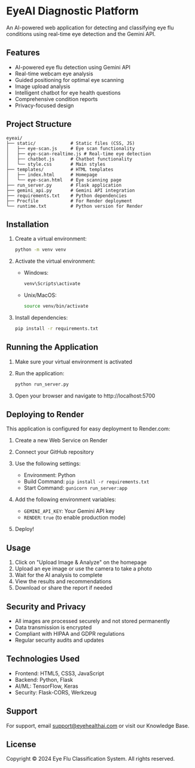 # EyeAI Diagnostic Platform

An AI-powered web application for detecting and classifying eye flu conditions using real-time eye detection and the Gemini API.

## Features

- AI-powered eye flu detection using Gemini API
- Real-time webcam eye analysis
- Guided positioning for optimal eye scanning
- Image upload analysis
- Intelligent chatbot for eye health questions
- Comprehensive condition reports
- Privacy-focused design

## Project Structure

```
eyeai/
├── static/             # Static files (CSS, JS)
│   ├── eye-scan.js     # Eye scan functionality
│   ├── eye-scan-realtime.js # Real-time eye detection
│   ├── chatbot.js      # Chatbot functionality
│   └── style.css       # Main styles
├── templates/          # HTML templates
│   ├── index.html      # Homepage
│   └── eye-scan.html   # Eye scanning page
├── run_server.py       # Flask application
├── gemini_api.py       # Gemini API integration
├── requirements.txt    # Python dependencies
├── Procfile            # For Render deployment
└── runtime.txt         # Python version for Render
```

## Installation

1. Create a virtual environment:
   ```bash
   python -m venv venv
   ```

2. Activate the virtual environment:
   - Windows:
     ```bash
     venv\Scripts\activate
     ```
   - Unix/MacOS:
     ```bash
     source venv/bin/activate
     ```

3. Install dependencies:
   ```bash
   pip install -r requirements.txt
   ```

## Running the Application

1. Make sure your virtual environment is activated

2. Run the application:
   ```bash
   python run_server.py
   ```

3. Open your browser and navigate to http://localhost:5700

## Deploying to Render

This application is configured for easy deployment to Render.com:

1. Create a new Web Service on Render

2. Connect your GitHub repository

3. Use the following settings:
   - Environment: Python
   - Build Command: `pip install -r requirements.txt`
   - Start Command: `gunicorn run_server:app`

4. Add the following environment variables:
   - `GEMINI_API_KEY`: Your Gemini API key
   - `RENDER`: `true` (to enable production mode)

5. Deploy!

## Usage

1. Click on "Upload Image & Analyze" on the homepage
2. Upload an eye image or use the camera to take a photo
3. Wait for the AI analysis to complete
4. View the results and recommendations
5. Download or share the report if needed

## Security and Privacy

- All images are processed securely and not stored permanently
- Data transmission is encrypted
- Compliant with HIPAA and GDPR regulations
- Regular security audits and updates

## Technologies Used

- Frontend: HTML5, CSS3, JavaScript
- Backend: Python, Flask
- AI/ML: TensorFlow, Keras
- Security: Flask-CORS, Werkzeug

## Support

For support, email support@eyehealthai.com or visit our Knowledge Base.

## License

Copyright © 2024 Eye Flu Classification System. All rights reserved.
